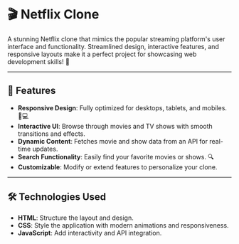 # 🎬 Netflix Clone  

A stunning Netflix clone that mimics the popular streaming platform's user interface and functionality. Streamlined design, interactive features, and responsive layouts make it a perfect project for showcasing web development skills! 🌟  

---

## 🚀 Features  

- **Responsive Design**: Fully optimized for desktops, tablets, and mobiles. 📱💻  
- **Interactive UI**: Browse through movies and TV shows with smooth transitions and effects.  
- **Dynamic Content**: Fetches movie and show data from an API for real-time updates.  
- **Search Functionality**: Easily find your favorite movies or shows. 🔍  
- **Customizable**: Modify or extend features to personalize your clone.  

---

## 🛠️ Technologies Used  

- **HTML**: Structure the layout and design.  
- **CSS**: Style the application with modern animations and responsiveness.  
- **JavaScript**: Add interactivity and API integration.  
